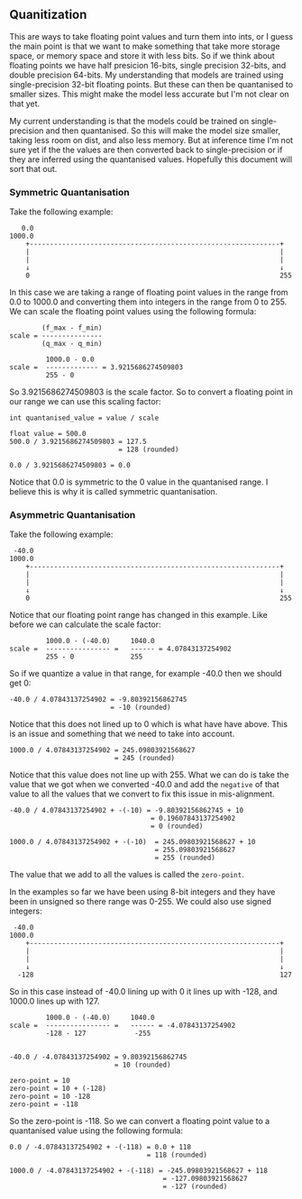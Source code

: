 ## Quanitization
This are ways to take floating point values and turn them into ints, or I guess
the main point is that we want to make something that take more storage space,
or memory space and store it with less bits. So if we think about floating
points we have half presicion 16-bits, single precision 32-bits, and double
precision 64-bits. My understanding that models are trained using
single-precision 32-bit floating points. But these can then be quantanised to
smaller sizes. This might make the model less accurate but I'm not clear on
that yet.

My current understanding is that the models could be trained on single-precision
and then quantanised. So this will make the model size smaller, taking less
room on dist, and also less memory. But at inference time I'm not sure yet if
the the values are then converted back to single-precision or if they are
inferred using the quantanised values. Hopefully this document will sort that
out.

### Symmetric Quantanisation
Take the following example:
```
   0.0                                                             1000.0
    +--------------------------------------------------------------+
    |                                                              |
    |                                                              |
    ↓                                                              ↓
    0                                                              255
```
In this case we are taking a range of floating point values in the range from
0.0 to 1000.0 and converting them into integers in the range from 0 to 255.
We can scale the floating point values using the following formula:
```
        (f_max - f_min)
scale = ---------------
        (q_max - q_min)

         1000.0 - 0.0
scale =  ------------- = 3.9215686274509803
         255 - 0
```
So 3.9215686274509803 is the scale factor. So to convert a floating point in
our range we can use this scaling factor:
```
int quantanised_value = value / scale

float value = 500.0
500.0 / 3.9215686274509803 = 127.5
                           = 128 (rounded)
    
0.0 / 3.9215686274509803 = 0.0
```
Notice that 0.0 is symmetric to the 0 value in the quantanised range. I believe
this is why it is called symmetric quantanisation.

### Asymmetric Quantanisation
Take the following example:
```
 -40.0                                                             1000.0
    +--------------------------------------------------------------+
    |                                                              |
    |                                                              |
    ↓                                                              ↓
    0                                                              255
```
Notice that our floating point range has changed in this example. Like before
we can calculate the scale factor:
```
         1000.0 - (-40.0)     1040.0
scale =  ---------------- =   ------ = 4.07843137254902
         255 - 0              255
```
So if we quantize a value in that range, for example -40.0 then we should get
0:
```
-40.0 / 4.07843137254902 = -9.80392156862745
                         = -10 (rounded)
```
Notice that this does not lined up to 0 which is what have have above. This is
an issue and something that we need to take into account.
```
1000.0 / 4.07843137254902 = 245.09803921568627
                          = 245 (rounded)
```
Notice that this value does not line up with 255. What we can do is take
the value that we got when we converted -40.0 and add the `negative` of that
value to all the values that we convert to fix this issue in mis-alignment. 
```
-40.0 / 4.07843137254902 + -(-10) = -9.80392156862745 + 10
                                   = 0.19607843137254902
                                   = 0 (rounded)

1000.0 / 4.07843137254902 + -(-10)  = 245.09803921568627 + 10
                                    = 255.09803921568627
                                    = 255 (rounded)
```
The value that we add to all the values is called the `zero-point`. 

In the examples so far we have been using 8-bit integers and they have been in
unsigned so there range was 0-255. We could also use signed integers:
```
 -40.0                                                             1000.0
    +--------------------------------------------------------------+
    |                                                              |
    |                                                              |
    ↓                                                              ↓
  -128                                                             127
```
So in this case instead of -40.0 lining up with 0 it lines up with -128, and
1000.0 lines up with 127.

```
         1000.0 - (-40.0)     1040.0
scale =  ---------------- =   ------ = -4.07843137254902
         -128 - 127            -255 


-40.0 / -4.07843137254902 = 9.80392156862745
                          = 10 (rounded)
                         
zero-point = 10
zero-point = 10 + (-128)
zero-point = 10 -128
zero-point = -118
```
So the zero-point is -118. So we can convert a floating point value to a
quantanised value using the following formula:
```
0.0 / -4.07843137254902 + -(-118) = 0.0 + 118
                                  = 118 (rounded)

1000.0 / -4.07843137254902 + -(-118) = -245.09803921568627 + 118
                                      = -127.09803921568627
                                      = -127 (rounded)
```
